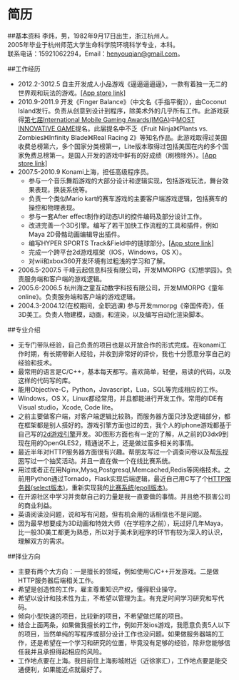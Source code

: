 简历
======
##基本资料
李炜，男，1982年9月17日出生，浙江杭州人。  
2005年毕业于杭州师范大学生命科学院环境科学专业，本科。  
联系电话：15921062294，Email：henyouqian@gmail.com。

##工作经历
* 2012.2-3012.5 自主开发成人小品游戏《逼逼逼逼逼》，一款有着独一无二的世界观和玩法的游戏。<a href="https://itunes.apple.com/cn/app/bi-bi-bi-bi-bi/id547257609?mt=8">[App store link]</a>
* 2010.9-2011.9 开发《Finger Balance》（中文名《手指平衡》），由Coconut Island发行。负责从创意到设计到程序，除美术外的几乎所有工作。此游戏获得<a href="http://www.imgawards.com/EN/previous-years-7th.php">第七届International Mobile Gaming Awards(IMGA)</a>中<a href="http://www.imgawards.com/EN/previous-years-fiche.php?gameid=718&categoryid=16&starDate=2010&endDate=2012&imga=7">MOST INNOVATIVE GAME</a>提名。此届提名中不乏《Fruit Ninja》《Plants vs. Zombies》《Infinity Blade》《Real Racing 2》等知名作品。此游戏取得过美国收费总榜第六，多个国家分类榜第一，Lite版本取得过包括美国在内的多个国家免费总榜第一。是国人开发的游戏中鲜有的好成绩（刷榜除外）。<a href="https://itunes.apple.com/us/app/finger-balance/id368180844?mt=8">[App store link]</a>
* 2007.5-2010.9 Konami上海，担任高级程序员。
  * 参与一个音乐舞蹈游戏的大部分设计和逻辑实现，包括游戏玩法，舞台效果表现，换装系统等。
  * 负责一个类似Mario kart的赛车游戏的主要客户端游戏逻辑，包括赛车的操控和物理表现。
  * 参与一套After effect制作的动态UI的控件编码及部分设计工作。
  * 改进完善一个3D引擎。编写了若干加快工作流程的工具和插件，例如Maya 2D骨骼动画编辑导出插件。
  * 编写HYPER SPORTS Track&Field中的链球部分。<a href="https://itunes.apple.com/jp/app/hyper-sports-track-field/id368489398?l=en&mt=8">[App store link]</a>
  * 完成一个跨平台2d游戏框架（IOS，Windows，OS X）。
  * 对wii和xbox360开发环境有过粗浅的学习和了解。
* 2006.5-2007.5 千峰云起信息科技有限公司，开发MMORPG《幻想学园》。负责服务端和客户端的游戏逻辑。
* 2005.6-2006.5 杭州海之童互动数字科技有限公司，开发MMORPG《童年online》。负责服务端和客户端的游戏逻辑。
* 2004.3-2004.12(在校期间，全职逃课) 参与开发mmorpg《帝国传奇》，任3D美工。负责人物建模，动画，和渲染，以及编写自动化渲染脚本。

##专业介绍
* 无专门带队经验，自己负责的项目也是以开放合作的形式完成。在konami工作时期，有长期带新人经验，并收到非常好的评价，我也十分愿意分享自己的经验和技术。
* 最常用的语言是C/C++，基本每天都写。喜欢简单，轻便，易读的代码，以及这样的代码写的库。
* 能用Objective-C，Python，Javascript，Lua，SQL等完成相应的工作。
* Windows，OS X，Linux都经常用，并且都能进行开发工作。常用的IDE有Visual studio，Xcode, Code lite。
* 之前主要做客户端，对客户端逻辑比较熟，而服务器方面只涉及逻辑部分，都在框架都是别人搭好的。游戏引擎方面也过的去，我个人的iphone游戏都基于自己写的<a href="https://github.com/henyouqian/lwtf">2d游戏引擎</a>开发。3D图形方面也有一定的了解，从之前的D3dx9到现在用的OpenGLES2，精通说不上，还是做过蛮多相关的事情。
* 最近半年对HTTP服务器方面很有兴趣。帮朋友写过一个调查问卷以及帮<a href="http://www.letv.com/">乐视网</a>写过一个抽奖活动。并且一直在做一个在线比赛系统。
* 用过或者正在用Nginx,Mysq,Postgresql,Memcached,Redis等网络技术。之前用Python通过Tornado，Flask实现后端逻辑，最近自己用C写了个<a href="https://github.com/henyouqian/local_httpd">HTTP服务器(select版本)</a>，重新实现我的<a href="https://github.com/henyouqian/cmatch2">比赛系统(epoll版本)</a>。
* 在开源社区中学习并贡献自己的力量是我一直要做的事情。并且绝不损害公司的商业利益。
* 英语阅读没问题，说和写有问题，但有机会用的话相信也不是问题。
* 因为最早想要成为3D动画和特效大师（在学程序之前），玩过好几年Maya，比一般3D美工都更为熟悉，所以对于美术到程序的环节有较为深入的认识，理解双方的需求。

##择业方向
* 主要有两个大方向：一是擅长的领域，例如使用C/C++开发游戏。二是做HTTP服务器后端相关工作。
* 希望是创造性的工作，雇主尊重知识产权，懂得职业操守。
* 希望以设计和技术性为主，不希望以管理为主。有充足时间学习研究和写代码。
* 倾向小型快速的项目，比较新的项目，不希望做烂尾的项目。
* 结合上面两条，如果做我擅长的工作，例如开发ios游戏，我愿意负责5人以下的项目，当然单纯的写程序或部分设计工作也没问题。如果做服务器端的工作，还是希望在一个学习和研究的位置，毕竟没有足够的经验，除非您能够信任我并且承担得起相应的风险。
* 工作地点要在上海。我目前住上海影城附近（近徐家汇），工作地点要是能交通便利，如果能近点就最好了。
